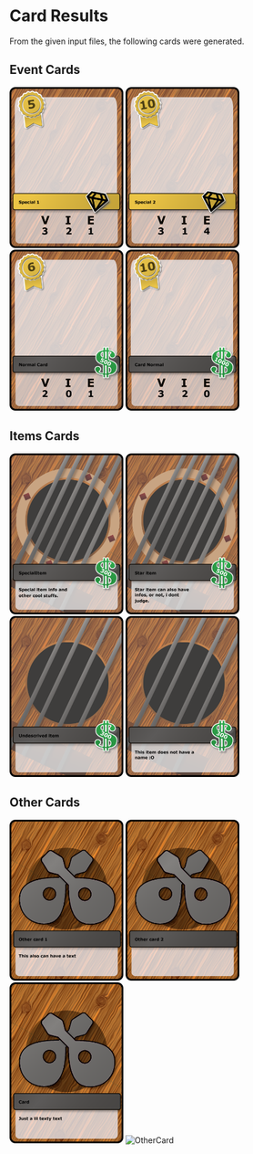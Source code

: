 # Card Results

From the given input files, the following cards were generated.

## Event Cards

<div class="inline-block">
    <img src="https://github.com/Simbs38/CardGenerator/blob/master/OutPut/Events/Event1.png?raw=true" alt="EventCard" width="200"/>
    <img src="https://github.com/Simbs38/CardGenerator/blob/master/OutPut/Events/Event2.png?raw=true" alt="EventCard" width="200"/>
    <img src="https://github.com/Simbs38/CardGenerator/blob/master/OutPut/Events/Event3.png?raw=true" alt="EventCard" width="200"/>
    <img src="https://github.com/Simbs38/CardGenerator/blob/master/OutPut/Events/Event4.png?raw=true" alt="EventCard" width="200"/>
</div>


## Items Cards

<div class="inline-block">
    <img src="https://github.com/Simbs38/CardGenerator/blob/master/OutPut/Items/Items1.png?raw=true" alt="ItemCard" width="200"/>
    <img src="https://github.com/Simbs38/CardGenerator/blob/master/OutPut/Items/Items2.png?raw=true" alt="ItemCard" width="200"/>
    <img src="https://github.com/Simbs38/CardGenerator/blob/master/OutPut/Items/Items3.png?raw=true" alt="ItemCard" width="200"/>
    <img src="https://github.com/Simbs38/CardGenerator/blob/master/OutPut/Items/Items4.png?raw=true" alt="ItemCard" width="200"/>
</div>

## Other Cards

<div class="inline-block">
    <img src="https://github.com/Simbs38/CardGenerator/blob/master/OutPut/Other/Other1.png?raw=true" alt="OtherCard" width="200"/>
    <img src="https://github.com/Simbs38/CardGenerator/blob/master/OutPut/Other/Other2.png?raw=true" alt="OtherCard" width="200"/>
    <img src="https://github.com/Simbs38/CardGenerator/blob/master/OutPut/Other/Other3.png?raw=true" alt="OtherCard" width="200"/>
    <img src="https://github.com/Simbs38/CardGenerator/blob/master/OutPut/Other/Other4.png?raw=true" alt="OtherCard" width="200"/>
</div>